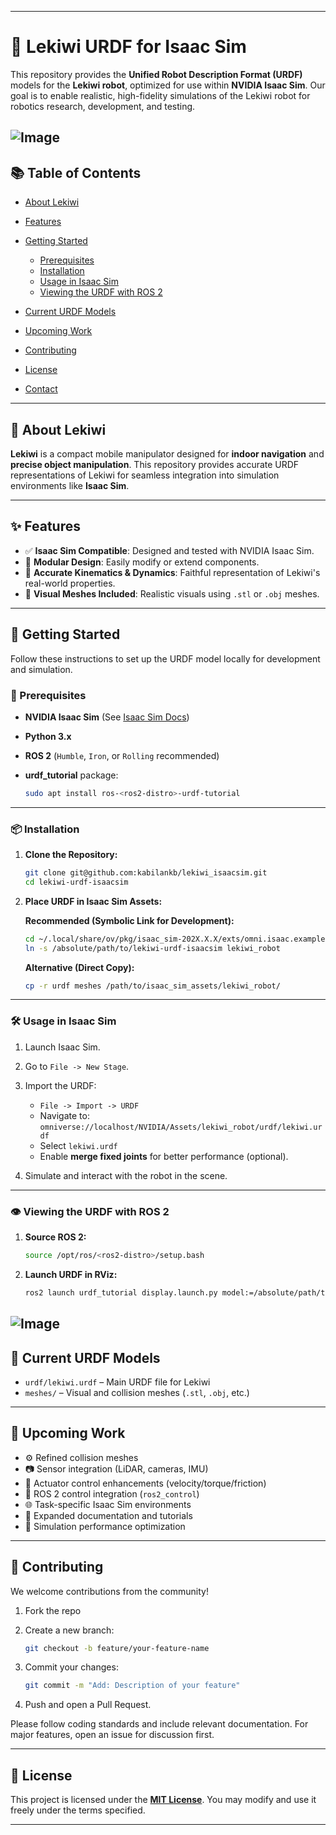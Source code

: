 
---

# 🦾 Lekiwi URDF for Isaac Sim

This repository provides the **Unified Robot Description Format (URDF)** models for the **Lekiwi robot**, optimized for use within **NVIDIA Isaac Sim**. Our goal is to enable realistic, high-fidelity simulations of the Lekiwi robot for robotics research, development, and testing.

![Image](https://github.com/user-attachments/assets/d5f6e9d0-4639-4994-b41d-35f78ffdd3ef)
---

## 📚 Table of Contents

* [About Lekiwi](#about-lekiwi)
* [Features](#features)
* [Getting Started](#getting-started)

  * [Prerequisites](#prerequisites)
  * [Installation](#installation)
  * [Usage in Isaac Sim](#usage-in-isaac-sim)
  * [Viewing the URDF with ROS 2](#viewing-the-urdf-with-ros-2)
* [Current URDF Models](#current-urdf-models)
* [Upcoming Work](#upcoming-work)
* [Contributing](#contributing)
* [License](#license)
* [Contact](#contact)

---

## 🤖 About Lekiwi

**Lekiwi** is a compact mobile manipulator designed for **indoor navigation** and **precise object manipulation**. This repository provides accurate URDF representations of Lekiwi for seamless integration into simulation environments like **Isaac Sim**.

---

## ✨ Features

* ✅ **Isaac Sim Compatible**: Designed and tested with NVIDIA Isaac Sim.
* 🧩 **Modular Design**: Easily modify or extend components.
* 🔧 **Accurate Kinematics & Dynamics**: Faithful representation of Lekiwi's real-world properties.
* 🎨 **Visual Meshes Included**: Realistic visuals using `.stl` or `.obj` meshes.

---

## 🚀 Getting Started

Follow these instructions to set up the URDF model locally for development and simulation.

### 🔧 Prerequisites

* **NVIDIA Isaac Sim** (See [Isaac Sim Docs](https://docs.omniverse.nvidia.com/app_isaacsim/app_isaacsim/overview.html))
* **Python 3.x**
* **ROS 2** (`Humble`, `Iron`, or `Rolling` recommended)
* **urdf\_tutorial** package:

  ```bash
  sudo apt install ros-<ros2-distro>-urdf-tutorial
  ```

---

### 📦 Installation

1. **Clone the Repository:**

   ```bash
   git clone git@github.com:kabilankb/lekiwi_isaacsim.git
   cd lekiwi-urdf-isaacsim
   ```

2. **Place URDF in Isaac Sim Assets:**

   **Recommended (Symbolic Link for Development):**

   ```bash
   cd ~/.local/share/ov/pkg/isaac_sim-202X.X.X/exts/omni.isaac.examples/omni/isaac/examples/usd_assets/
   ln -s /absolute/path/to/lekiwi-urdf-isaacsim lekiwi_robot
   ```

   **Alternative (Direct Copy):**

   ```bash
   cp -r urdf meshes /path/to/isaac_sim_assets/lekiwi_robot/
   ```

---

### 🛠️ Usage in Isaac Sim

1. Launch Isaac Sim.
2. Go to `File -> New Stage`.
3. Import the URDF:

   * `File -> Import -> URDF`
   * Navigate to:
     `omniverse://localhost/NVIDIA/Assets/lekiwi_robot/urdf/lekiwi.urdf`
   * Select `lekiwi.urdf`
   * Enable **merge fixed joints** for better performance (optional).
4. Simulate and interact with the robot in the scene.

---

### 👁️ Viewing the URDF with ROS 2

1. **Source ROS 2:**

   ```bash
   source /opt/ros/<ros2-distro>/setup.bash
   ```

2. **Launch URDF in RViz:**

   ```bash
   ros2 launch urdf_tutorial display.launch.py model:=/absolute/path/to/lekiwi-urdf-isaacsim/urdf/lekiwi.urdf
   ```
![Image](https://github.com/user-attachments/assets/ed895c3b-36ca-43e3-965a-78523df1fa8b)
---

## 📁 Current URDF Models

* `urdf/lekiwi.urdf` – Main URDF file for Lekiwi
* `meshes/` – Visual and collision meshes (`.stl`, `.obj`, etc.)

---

## 🧪 Upcoming Work

* ⚙️ Refined collision meshes
* 📷 Sensor integration (LiDAR, cameras, IMU)
* 🔩 Actuator control enhancements (velocity/torque/friction)
* 🤖 ROS 2 control integration (`ros2_control`)
* 🌐 Task-specific Isaac Sim environments
* 📘 Expanded documentation and tutorials
* 🚀 Simulation performance optimization

---

## 🤝 Contributing

We welcome contributions from the community!

1. Fork the repo
2. Create a new branch:

   ```bash
   git checkout -b feature/your-feature-name
   ```
3. Commit your changes:

   ```bash
   git commit -m "Add: Description of your feature"
   ```
4. Push and open a Pull Request.

Please follow coding standards and include relevant documentation. For major features, open an issue for discussion first.

---

## 📄 License

This project is licensed under the **[MIT License](LICENSE)**. You may modify and use it freely under the terms specified.

---

